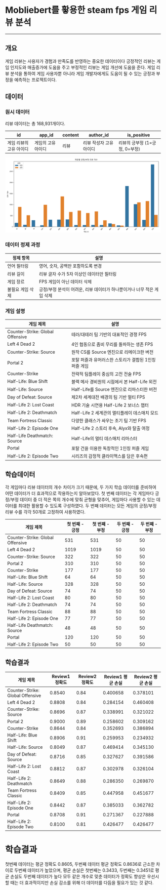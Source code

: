 # Mobliebert를 홯용한 steam fps 게임 리뷰 분석

---
## 개요

게임 리뷰는 사용자가 경험과 만족도를 반영하는 중요한 데이터이다 긍정적인 리뷰는 게임 인지도와 매출증가에 도움을 주고
부정적인 리뷰는 게임 개선에 도움을 준다. 게임 리뷰 분석을 통하여 게임 사용자뿐 아니라 게임 개발자에게도 도움이 될 수
있는 긍정과 부정을 예측하는 프로젝트이다.



## 데이터
### 원시 데이터
리뷰 데이터는 총 168,931개이다.

| id | app_id | content | author_id | is_positive |
|----|--------|---------|-----------|-------------|
| 게임 리뷰의 고유 아이디 | 게임의 고유 아이디 | 리뷰 | 리뷰 작성자 고유 아이디 | 리뷰의 긍부정 (1=긍정, 0=부정) |
![postitive.png](data/postitive.png)
### 데이터 정제 과정

| 정제 항목       | 설명 |
|----------------|------|
| 언어 필터링     | 영어, 숫자, 공백만 포함하도록 변경 |
| 리뷰 길이       | 리뷰 글자 수가 5자 이상인 데이터만 필터링 |
| 게임 장르       | FPS 게임이 아닌 데이터 삭제 |
| 불필요 게임 삭제 | 긍정/부정 분석이 어려운, 리뷰 데이터가 하나뿐이거나 너무 적은 게임 삭제 |

### 게임 설명
| 게임 제목                        | 설명 |
|-------------------------------|------|
| Counter-Strike: Global Offensive | 테러/대테러 팀 기반의 대표적인 경쟁 FPS |
| Left 4 Dead 2                   | 4인 협동으로 좀비 무리를 돌파하는 생존 FPS |
| Counter-Strike: Source         | 원작 CS를 Source 엔진으로 리메이크한 버전 |
| Portal 2                        | 포탈 퍼즐과 유머러스한 스토리가 결합된 1인칭 퍼즐 게임 |
| Counter-Strike                 | 전략적 팀플레이 중심의 고전 전술 FPS |
| Half-Life: Blue Shift          | 블랙 메사 경비원의 시점에서 본 Half-Life 외전 |
| Half-Life: Source              | Half-Life를 Source 엔진으로 리마스터한 버전 |
| Day of Defeat: Source          | 제2차 세계대전 배경의 팀 기반 멀티 FPS |
| Half-Life 2: Lost Coast        | HDR 기술 시연용 Half-Life 2 보너스 챕터 |
| Half-Life 2: Deathmatch        | Half-Life 2 세계관의 멀티플레이 데스매치 모드 |
| Team Fortress Classic          | 다양한 클래스가 싸우는 초기 팀 기반 FPS |
| Half-Life 2: Episode One       | Half-Life 2 스토리 후속, Alyx와 탈출 여정 |
| Half-Life Deathmatch: Source   | Half-Life의 멀티 데스매치 리마스터 |
| Portal                         | 포탈 건을 이용한 독창적인 1인칭 퍼즐 게임 |
| Half-Life 2: Episode Two       | 시리즈의 감정적 클라이맥스를 담은 후속편 |

## 학습데이터 
각 게임마다 리뷰 데이터의 개수 차이가 크기 때문에, 두 가지 학습 데이터를 준비하여 어떤 데이터가 더 효과적으로 작용하는지 알아보았다. 
첫 번째 데이터는 각 게임마다 긍정/부정 데이터 중 더 적은 쪽의 개수에 맞춰 균형을 맞추어, 게임마다 사용할 수 있는 데이터를 
최대한 활용할 수 있도록 구성하였다. 두 번째 데이터는 모든 게임의 긍정/부정 리뷰 수를 각각 50개로 고정하여 사용하였다.

| 게임 제목                        | 첫 번째 - 긍정 | 첫 번째 - 부정 | 두 번째 - 긍정 | 두 번째 - 부정 |
|-------------------------------|----------------|----------------|----------------|----------------|
| Counter-Strike: Global Offensive | 531            | 531            | 50             | 50             |
| Left 4 Dead 2                   | 1019           | 1019           | 50             | 50             |
| Counter-Strike: Source         | 322            | 322            | 50             | 50             |
| Portal 2                        | 310            | 310            | 50             | 50             |
| Counter-Strike                 | 177            | 177            | 50             | 50             |
| Half-Life: Blue Shift          | 64             | 64             | 50             | 50             |
| Half-Life: Source              | 328            | 328            | 50             | 50             |
| Day of Defeat: Source          | 74             | 74             | 50             | 50             |
| Half-Life 2: Lost Coast        | 80             | 80             | 50             | 50             |
| Half-Life 2: Deathmatch        | 74             | 74             | 50             | 50             |
| Team Fortress Classic          | 88             | 88             | 50             | 50             |
| Half-Life 2: Episode One       | 77             | 77             | 50             | 50             |
| Half-Life Deathmatch: Source   | 48             | 48             | 50             | 50             |
| Portal                         | 120            | 120            | 50             | 50             |
| Half-Life 2: Episode Two       | 50             | 50             | 50             | 50             |

## 학습결과
| 게임 제목                      | Review1 정확도 | Review2 정확도 | Review1 평균 손실 | Review2 평균 손실 |
|-----------------------------|----------------|----------------|-------------------|-------------------|
| Counter-Strike: Global Offensive | 0.8540         | 0.84           | 0.400658          | 0.378101          |
| Left 4 Dead 2               | 0.8808         | 0.84           | 0.284154          | 0.460408          |
| Counter-Strike: Source      | 0.8696         | 0.87           | 0.338991          | 0.321022          |
| Portal 2                   | 0.9000         | 0.89           | 0.258602          | 0.309162          |
| Counter-Strike              | 0.8644         | 0.84           | 0.352693          | 0.386894          |
| Half-Life: Blue Shift       | 0.8906         | 0.91           | 0.259953          | 0.234932          |
| Half-Life: Source           | 0.8049         | 0.87           | 0.469414          | 0.345130          |
| Day of Defeat: Source       | 0.8716         | 0.85           | 0.327627          | 0.391586          |
| Half-Life 2: Lost Coast     | 0.8812         | 0.87           | 0.302978          | 0.326104          |
| Half-Life 2: Deathmatch     | 0.8649         | 0.88           | 0.286350          | 0.269870          |
| Team Fortress Classic       | 0.8409         | 0.85           | 0.447958          | 0.451677          |
| Half-Life 2: Episode One    | 0.8442         | 0.87           | 0.385033          | 0.362782          |
| Portal                     | 0.8708         | 0.91           | 0.271367          | 0.227888          |
| Half-Life 2: Episode Two    | 0.8100         | 0.81           | 0.426477          | 0.426477          |
# 학습결과
첫번째 데이터는 평균 정확도 0.8605, 두번째 데이터 평균 정확도 0.8636로 근소한 차이로 두번째 데이터가 높았으며,
평균 손실은 첫번째는 0.3433, 두번째는 0.3451로 평균 손실도 두번째 데이터가 높다 모두 같은 개수로 맞춘 데이터가 
정확도 향상은 우선시할 때는 더 효과적이지만 손실 감소를 위해 더 데이터를 다듬을 필요가 있는 것 같다.
